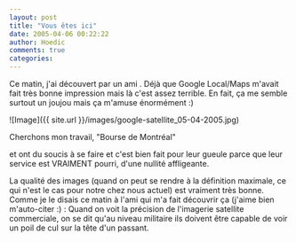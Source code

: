 ```yaml
---
layout: post
title: "Vous êtes ici"
date: 2005-04-06 00:22:22
author: Hoedic
comments: true
categories: 
---
```



Ce matin, j'ai découvert par un ami . Déjà que Google Local/Maps m'avait fait très bonne impression mais là c'est assez terrible. En fait, ça me semble surtout un joujou mais ça m'amuse énormément :)

![Image]({{ site.url }}/images/google-satellite_05-04-2005.jpg)
<div class="photoattrib">Cherchons mon travail, "Bourse de Montréal"</div>



 et  ont du soucis à se faire et c'est bien fait pour leur gueule parce que leur service est VRAIMENT pourri, d'une nullité affligeante.

La qualité des images (quand on peut se rendre à la définition maximale, ce qui n'est le cas pour notre chez nous actuel) est vraiment très bonne. Comme je le disais ce matin à l'ami qui m'a fait découvrir ça (j'aime bien m'auto-citer :) : Quand on voit la précision de l'imagerie satellite commerciale, on se dit qu'au niveau militaire ils doivent être capable de voir un poil de cul sur la tête d'un passant.